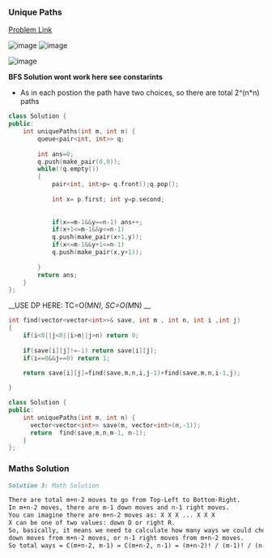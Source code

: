 ### __Unique Paths__
[Problem Link](https://leetcode.com/problems/unique-paths/)

![image](https://user-images.githubusercontent.com/51910127/134729329-9461ab69-0f42-4c9a-89ea-100eebb96da0.png)
![image](https://user-images.githubusercontent.com/51910127/134729364-1459d267-c35d-4dac-8798-6dbaa4bf2aa6.png)

![image](https://user-images.githubusercontent.com/51910127/134729447-91a59004-116c-4139-8211-ed37f3cb6f1b.png)


__BFS Solution wont work here see constarints__
- As in each postion the path have two choices, so there are total 2^(n*n) paths

```cpp
class Solution {
public:
    int uniquePaths(int m, int n) {
        queue<pair<int, int>> q;
        
        int ans=0;
        q.push(make_pair(0,0));
        while(!q.empty())
        {
            pair<int, int>p= q.front();q.pop();
                        
            int x= p.first; int y=p.second;
            
            
            if(x==m-1&&y==n-1) ans++;
            if(x+1<=m-1&&y<=n-1)
            q.push(make_pair(x+1,y));
            if(x<=m-1&&y+1<=n-1)
            q.push(make_pair(x,y+1));
            
        }
        return ans;
    }
};
```
__USE DP HERE: TC=O(M*N), SC=O(M*N) __

```cpp
int find(vector<vector<int>>& save, int m , int n, int i ,int j)
{
    if(i<0||j<0||i>m||j>n) return 0;
    
    if(save[i][j]!=-1) return save[i][j];
    if(i==0&&j==0) return 1;
    
    return save[i][j]=find(save,m,n,i,j-1)+find(save,m,n,i-1,j);

}

class Solution {
public:
    int uniquePaths(int m, int n) {
      vector<vector<int>> save(m, vector<int>(n,-1));
      return  find(save,m,n,m-1, n-1);
    }
};
```
### __Maths Solution__

```md
Solution 3: Math Solution

There are total m+n-2 moves to go from Top-Left to Bottom-Right.
In m+n-2 moves, there are m-1 down moves and n-1 right moves.
You can imagine there are m+n-2 moves as: X X X ... X X X
X can be one of two values: down D or right R.
So, basically, it means we need to calculate how many ways we could choose m-1 
down moves from m+n-2 moves, or n-1 right moves from m+n-2 moves.
So total ways = C(m+n-2, m-1) = C(m+n-2, n-1) = (m+n-2)! / (m-1)! / (n-1)!.


```
